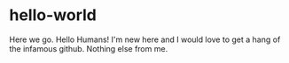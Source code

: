 # hello-world
Here we go. 
Hello Humans! 
I'm new here and I would love to get a hang of the infamous github. 
Nothing else from me. 
